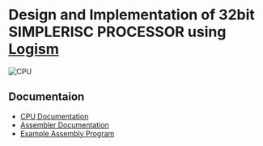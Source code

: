 # Design and Implementation of 32bit SIMPLERISC PROCESSOR using  [Logism](http://www.cburch.com/logisim/) 

![CPU](32bit-SimpleRisc-Processor/Circuit_images/processor.jpeg "CPU")

## Documentaion
- [CPU Documentation](cpudoc.md)
- [Assembler Documentation](assemblerdoc.md)
- [Example Assembly Program](example.asm)
